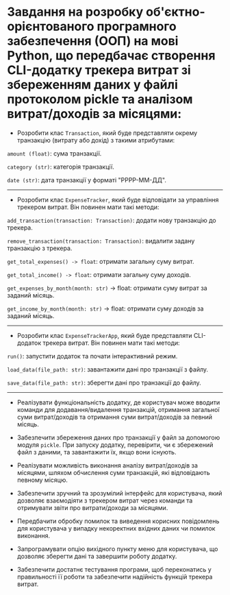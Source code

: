 # Завдання на розробку об'єктно-орієнтованого програмного забезпечення (ООП) на мові Python, що передбачає створення CLI-додатку трекера витрат зі збереженням даних у файлі протоколом pickle та аналізом витрат/доходів за місяцями:
* Розробити клас `Transaction`, який буде представляти окрему транзакцію (витрату або дохід) з такими атрибутами:

`amount (float)`: сума транзакції.

`category (str)`: категорія транзакції.

`date (str)`: дата транзакції у форматі "РРРР-ММ-ДД".

---
* Розробити клас `ExpenseTracker`, який буде відповідати за управління трекером витрат. Він повинен мати такі методи:

`add_transaction(transaction: Transaction)`: додати нову транзакцію до трекера.

`remove_transaction(transaction: Transaction)`: видалити задану транзакцію з трекера.

`get_total_expenses() -> float`: отримати загальну суму витрат.

`get_total_income() -> float`: отримати загальну суму доходів.

`get_expenses_by_month(month: str)` -> float: отримати суму витрат за заданий місяць.

`get_income_by_month(month: str)` -> float: отримати суму доходів за заданий місяць.

---
* Розробити клас `ExpenseTrackerApp`, який буде представляти CLI-додаток трекера витрат. Він повинен мати такі методи:

`run()`: запустити додаток та почати інтерактивний режим.

`load_data(file_path: str)`: завантажити дані про транзакції з файлу.

`save_data(file_path: str)`: зберегти дані про транзакції до файлу.

---
* Реалізувати функціональність додатку, де користувач може вводити команди для додавання/видалення транзакцій, отримання загальної суми витрат/доходів та отримання суми витрат/доходів за певний місяць.

* Забезпечити збереження даних про транзакції у файл за допомогою модуля `pickle`. При запуску додатку, перевірити, чи є збережений файл з даними, та завантажити їх, якщо вони існують.

* Реалізувати можливість виконання аналізу витрат/доходів за місяцями, шляхом обчислення суми транзакцій, які відповідають певному місяцю.

* Забезпечити зручний та зрозумілий інтерфейс для користувача, який дозволяє взаємодіяти з трекером витрат через команди та отримувати звіти про витрати/доходи за місяцями.

* Передбачити обробку помилок та виведення корисних повідомлень для користувача у випадку некоректних вхідних даних чи помилок виконання.

* Запрограмувати опцію вихідного пункту меню для користувача, що дозволяє зберегти дані та завершити роботу додатку.

* Забезпечити достатнє тестування програми, щоб переконатись у правильності її роботи та забезпечити надійність функцій трекера витрат.
